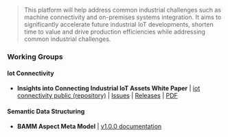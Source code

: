  > This platform will help address common industrial challenges such as machine connectivity and on-premises systems integration. It aims to significantly accelerate future industrial IoT developments, shorten time to value and drive production efficiencies while addressing common industrial challenges.
 
### Working Groups
#### Iot Connectivity
 * **Insights into Connecting Industrial IoT Assets White Paper**  | [iot connectivity public (repository)](https://github.com/OpenManufacturingPlatform/iot_connectivity_public/blob/publication/White_Paper/01_Insights_Into_Connecting_Industrial_IoT_Assets/00_Acknowledgements.md) | [Issues](https://github.com/OpenManufacturingPlatform/iot_connectivity_public/issues) | [Releases](https://github.com/OpenManufacturingPlatform/iot_connectivity_public/tree/IIoT_Connectivity_Whitepaper) | [PDF](https://open-manufacturing.org/wp-content/uploads/sites/101/2020/12/OMP-IIoT-Connectivity-White-Paper-20201207.pdf)
 
#### Semantic Data Structuring
 * **BAMM Aspect Meta Model** | [v1.0.0 documentation](https://openmanufacturingplatform.github.io/sds-bamm-aspect-meta-model/bamm-specification/v1.0.0/index.html)
 
